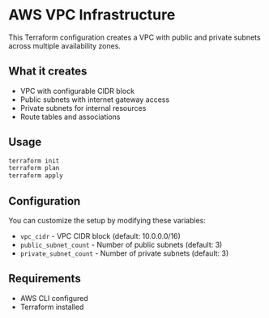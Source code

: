 # AWS VPC Infrastructure

This Terraform configuration creates a VPC with public and private subnets across multiple availability zones.

## What it creates

- VPC with configurable CIDR block
- Public subnets with internet gateway access
- Private subnets for internal resources
- Route tables and associations

## Usage

```bash
terraform init
terraform plan
terraform apply
```

## Configuration

You can customize the setup by modifying these variables:

- `vpc_cidr` - VPC CIDR block (default: 10.0.0.0/16)
- `public_subnet_count` - Number of public subnets (default: 3)
- `private_subnet_count` - Number of private subnets (default: 3)

## Requirements

- AWS CLI configured
- Terraform installed
